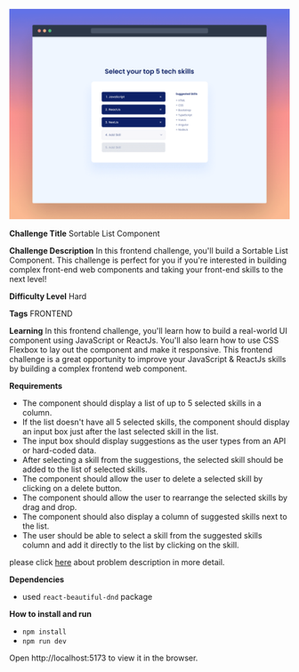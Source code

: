 ![Sortable List Component](./public/design/desktop-cover.png)

**Challenge Title**
Sortable List Component

**Challenge Description**
In this frontend challenge, you'll build a Sortable List Component. This challenge is perfect for you if you're interested in building complex front-end web components and taking your front-end skills to the next level!

**Difficulty Level**
Hard

**Tags**
FRONTEND

**Learning**
In this frontend challenge, you'll learn how to build a real-world UI component using JavaScript or ReactJs. You'll also learn how to use CSS Flexbox to lay out the component and make it responsive. This frontend challenge is a great opportunity to improve your JavaScript & ReactJs skills by building a complex frontend web component.

**Requirements**

- The component should display a list of up to 5 selected skills in a column.
- If the list doesn't have all 5 selected skills, the component should display an input box just after the last selected skill in the list.
- The input box should display suggestions as the user types from an API or hard-coded data.
- After selecting a skill from the suggestions, the selected skill should be added to the list of selected skills.
- The component should allow the user to delete a selected skill by clicking on a delete button.
- The component should allow the user to rearrange the selected skills by drag and drop.
- The component should also display a column of suggested skills next to the list.
- The user should be able to select a skill from the suggested skills column and add it directly to the list by clicking on the skill.

please click [here](https://www.frontendpro.dev/frontend-coding-challenges/sortable-list-component-yfG6JlItkHMpWze4wacs) about problem description in more detail.


**Dependencies**

- used `react-beautiful-dnd` package

**How to install and run**

- `npm install`
- `npm run dev`

Open http://localhost:5173 to view it in the browser.

